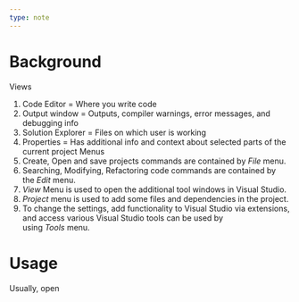 ```yaml
---
type: note
---
```

# Background
Views
1. Code Editor = Where you write code
2. Output window = Outputs, compiler warnings, error messages, and debugging info
3. Solution Explorer = Files on which user is working
4. Properties =  Has additional info and context about selected parts of the current project
Menus
1. Create, Open and save projects commands are contained by *File* menu.
2. Searching, Modifying, Refactoring code commands are contained by the *Edit* menu.
3. *View* Menu is used to open the additional tool windows in Visual Studio.
4. *Project* menu is used to add some files and dependencies in the project.
5. To change the settings, add functionality to Visual Studio via extensions, and access various Visual Studio tools can be used by using *Tools* menu.
# Usage
Usually, open 